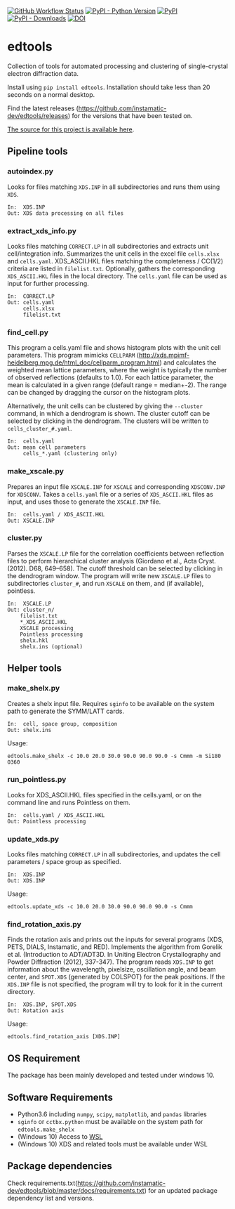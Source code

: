 [![GitHub Workflow Status](https://img.shields.io/github/workflow/status/instamatic-dev/edtools/build)](https://github.com/instamatic-dev/edtools/actions)
[![PyPI - Python Version](https://img.shields.io/pypi/pyversions/edtools)](https://pypi.org/project/edtools/)
[![PyPI](https://img.shields.io/pypi/v/edtools.svg?style=flat)](https://pypi.org/project/edtools/)
[![PyPI - Downloads](https://img.shields.io/pypi/dm/edtools)](https://pypi.org/project/edtools/)
[![DOI](https://zenodo.org/badge/DOI/10.5281/zenodo.5727188.svg)](https://doi.org/10.5281/zenodo.5727188)

# edtools

Collection of tools for automated processing and clustering of single-crystal electron diffraction data.

Install using `pip install edtools`. Installation should take less than 20 seconds on a normal desktop.

Find the latest releases (https://github.com/instamatic-dev/edtools/releases) for the versions that have been tested on.

[The source for this project is available here][src].

## Pipeline tools

### autoindex.py

Looks for files matching `XDS.INP` in all subdirectories and runs them using `XDS`.

	In:  XDS.INP
	Out: XDS data processing on all files

### extract_xds_info.py

Looks files matching `CORRECT.LP` in all subdirectories and extracts unit cell/integration info. Summarizes the unit cells in the excel file `cells.xlsx` and `cells.yaml`. XDS_ASCII.HKL files matching the completeness / CC(1/2) criteria are listed in `filelist.txt`. Optionally, gathers the corresponding `XDS_ASCII.HKL` files in the local directory. The `cells.yaml` file can be used as input for further processing.

	In:  CORRECT.LP
	Out: cells.yaml
	     cells.xlsx
	     filelist.txt

### find_cell.py

This program a cells.yaml file and shows histogram plots with the unit cell parameters. This program mimicks `CELLPARM` (http://xds.mpimf-heidelberg.mpg.de/html_doc/cellparm_program.html) and calculates the weighted mean lattice parameters, where the weight is typically the number of observed reflections (defaults to 1.0). For each lattice parameter, the mean is calculated in a given range (default range = median+-2). The range can be changed by dragging the cursor on the histogram plots.

Alternatively, the unit cells can be clustered by giving the `--cluster` command, in which a dendrogram is shown. The cluster cutoff can be selected by clicking in the dendrogram. The clusters will be written to `cells_cluster_#.yaml`.

	In:  cells.yaml
	Out: mean cell parameters
	     cells_*.yaml (clustering only)

### make_xscale.py

Prepares an input file `XSCALE.INP` for `XSCALE` and corresponding `XDSCONV.INP` for `XDSCONV`. Takes a `cells.yaml` file or a series of `XDS_ASCII.HKL` files as input, and uses those to generate the `XSCALE.INP` file.

	In:  cells.yaml / XDS_ASCII.HKL
	Out: XSCALE.INP

### cluster.py

Parses the `XSCALE.LP` file for the correlation coefficients between reflection files to perform hierarchical cluster analysis (Giordano et al., Acta Cryst. (2012). D68, 649–658). The cutoff threshold can be selected by clicking in the dendrogram window. The program will write new `XSCALE.LP` files to subdirectories `cluster_#`, and run `XSCALE` on them, and (if available), pointless.

	In:  XSCALE.LP
	Out: cluster_n/
		filelist.txt
		*_XDS_ASCII.HKL
		XSCALE processing
		Pointless processing
		shelx.hkl
		shelx.ins (optional)


## Helper tools

### make_shelx.py

Creates a shelx input file. Requires `sginfo` to be available on the system path to generate the SYMM/LATT cards.

	In:  cell, space group, composition
	Out: shelx.ins

Usage:

```
edtools.make_shelx -c 10.0 20.0 30.0 90.0 90.0 90.0 -s Cmmm -m Si180 O360
```

### run_pointless.py

Looks for XDS_ASCII.HKL files specified in the cells.yaml, or on the command line and runs Pointless on them.

	In:  cells.yaml / XDS_ASCII.HKL
	Out: Pointless processing

### update_xds.py

Looks files matching `CORRECT.LP` in all subdirectories, and updates the cell parameters / space group as specified.

	In:  XDS.INP
	Out: XDS.INP

Usage:

```
edtools.update_xds -c 10.0 20.0 30.0 90.0 90.0 90.0 -s Cmmm
```

### find_rotation_axis.py

Finds the rotation axis and prints out the inputs for several programs (XDS, PETS, DIALS, Instamatic, and RED). Implements the algorithm from Gorelik et al. (Introduction to ADT/ADT3D. In Uniting Electron Crystallography and Powder Diffraction (2012), 337-347). The program reads `XDS.INP` to get information about the wavelength, pixelsize, oscillation angle, and beam center, and `SPOT.XDS` (generated by COLSPOT) for the peak positions. If the `XDS.INP` file is not specified, the program will try to look for it in the current directory.

	In:  XDS.INP, SPOT.XDS
	Out: Rotation axis

Usage:

```
edtools.find_rotation_axis [XDS.INP]
```

## OS Requirement

The package has been mainly developed and tested under windows 10. 

## Software Requirements

- Python3.6 including `numpy`, `scipy`, `matplotlib`, and `pandas` libraries
- `sginfo` or `cctbx.python` must be available on the system path for `edtools.make_shelx`
- (Windows 10) Access to [WSL](https://en.wikipedia.org/wiki/Windows_Subsystem_for_Linux)
- (Windows 10) XDS and related tools must be available under WSL

## Package dependencies

Check requirements.txt(https://github.com/instamatic-dev/edtools/blob/master/docs/requirements.txt) for an updated package dependency list and versions.

[src]: https://github.com/instamatic-dev/edtools
